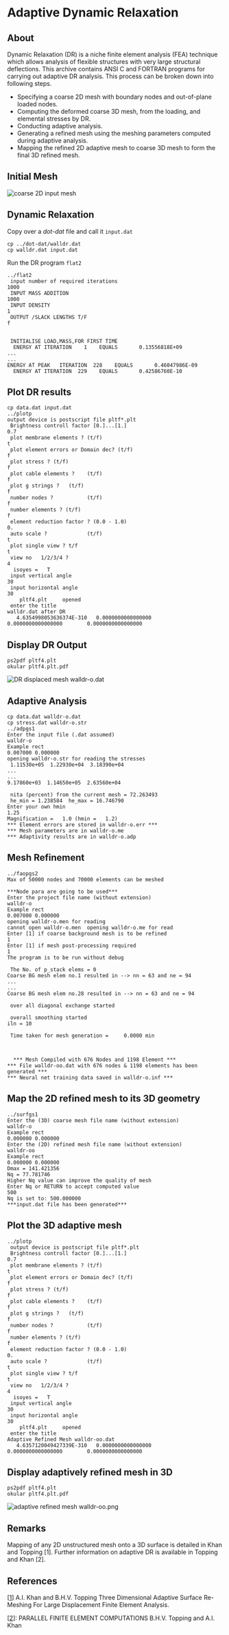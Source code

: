 # Adaptive Dynamic Relaxation

## About
Dynamic Relaxation (DR) is a niche finite element analysis (FEA) technique which allows analysis of flexible structures with very large structural deflections. This archive contains ANSI C and FORTRAN programs for carrying out adaptive DR analysis. This process can be broken down into following steps.

* Specifying a coarse 2D mesh with boundary nodes and out-of-plane loaded nodes.
* Computing the deformed coarse 3D mesh, from the loading, and elemental stresses by DR.
* Conducting adaptive analysis.
* Generating a refined mesh using the meshing parameters computed during adaptive analysis.
* Mapping the refined 2D adaptive mesh to coarse 3D mesh to form the final 3D refined mesh.
## Initial Mesh
![coarse 2D input mesh](/assets/PNG/walldr.png)
## Dynamic Relaxation
Copy over a *dot-dat* file and call it `input.dat`
```
cp ../dot-dat/walldr.dat 
cp walldr.dat input.dat
```
Run the DR program `flat2`
```
../flat2 
 input number of required iterations
1000
 INPUT MASS ADDITION
1000
 INPUT DENSITY
1
 OUTPUT /SLACK LENGTHS T/F
f


 INITIALISE LOAD,MASS,FOR FIRST TIME
  ENERGY AT ITERATION    1    EQUALS       0.13556818E+09
...
...
ENERGY AT PEAK   ITERATION  228    EQUALS       0.46047986E-09
  ENERGY AT ITERATION  229    EQUALS       0.42586760E-10
```
 ## Plot DR results
```
cp data.dat input.dat
../plotp
output device is postscript file pltf*.plt
 Brightness controll factor [0.]...[1.]
0.7
 plot membrane elements ? (t/f)
t
 plot element errors or Domain dec? (t/f)
f
 plot stress ? (t/f)
f
 plot cable elements ?    (t/f)
f
 plot g strings ?   (t/f)
f
 number nodes ?           (t/f)
f
 number elements ? (t/f)
f
 element reduction factor ? (0.0 - 1.0)
0.
 auto scale ?             (t/f)
t
 plot single view ? t/f
t
 view no   1/2/3/4 ?
4
  isoyes =   T
 input vertical angle
30
 input horizontal angle
30
    pltf4.plt     opened 
 enter the title
walldr.dat after DR
   4.6354998053636374E-310   0.0000000000000000        0.0000000000000000        0.0000000000000000
```
## Display DR Output
```
ps2pdf pltf4.plt
okular pltf4.plt.pdf
```
![DR displaced mesh walldr-o.dat](/assets/PNG/walldr-o.png)
## Adaptive Analysis
```
cp data.dat walldr-o.dat
cp stress.dat walldr-o.str
../adpgs1 
Enter the input file (.dat assumed)
walldr-o
Example rect                    
0.007000 0.000000 
opening walldr-o.str for reading the stresses
 1.11530e+05  1.22930e+04  3.18390e+04
...
...
9.17860e+03  1.14650e+05  2.63560e+04

 nita (percent) from the current mesh = 72.263493
 he_min = 1.238584  he_max = 16.746790
Enter your own hmin 
1.25
Magnification =   1.0 (hmin =   1.2)
*** Element errors are stored in walldr-o.err ***
*** Mesh parameters are in walldr-o.me 
*** Adaptivity results are in walldr-o.adp
```
## Mesh Refinement
```
../faopgs2 
Max of 50000 nodes and 70000 elements can be meshed

***Node para are going to be used*** 
Enter the project file name (without extension)
walldr-o
Example rect                    
0.007000 0.000000 
opening walldr-o.men for reading 
cannot open walldr-o.men  opening walldr-o.me for read
Enter [1] if coarse background mesh is to be refined
1
Enter [1] if mesh post-processing required
1
The program is to be run without debug

 The No. of p_stack elems = 0
Coarse BG mesh elem no.1 resulted in --> nn = 63 and ne = 94
...
...
Coarse BG mesh elem no.28 resulted in --> nn = 63 and ne = 94

 over all diagonal exchange started 

 overall smoothing started
iln = 10

 Time taken for mesh generation =     0.0000 min



  *** Mesh Compiled with 676 Nodes and 1198 Element *** 
*** File walldr-oo.dat with 676 nodes & 1198 elements has been generated ***
*** Neural net training data saved in walldr-o.inf ***
```
## Map the 2D refined mesh to its 3D geometry
```
../surfgs1 
Enter the (3D) coarse mesh file name (without extension)
walldr-o
Example rect                    
0.000000 0.000000 
Enter the (2D) refined mesh file name (without extension)
walldr-oo
Example rect                    
0.000000 0.000000 
Dmax = 141.421356
Nq = 77.781746
Higher Nq value can improve the quality of mesh
Enter Nq or RETURN to accept computed value
500
Nq is set to: 500.000000
***input.dat file has been generated***
```
## Plot the 3D adaptive mesh
```
../plotp 
 output device is postscript file pltf*.plt
 Brightness controll factor [0.]...[1.]
0.7
 plot membrane elements ? (t/f)
t
 plot element errors or Domain dec? (t/f)
f
 plot stress ? (t/f)
f
 plot cable elements ?    (t/f)
f
 plot g strings ?   (t/f)
f
 number nodes ?           (t/f)
f
 number elements ? (t/f)
f
 element reduction factor ? (0.0 - 1.0)
0.
 auto scale ?             (t/f)
t
 plot single view ? t/f
t
 view no   1/2/3/4 ?
4
  isoyes =   T
 input vertical angle
30
 input horizontal angle
30
    pltf4.plt     opened 
 enter the title
Adaptive Refined Mesh walldr-oo.dat     
   4.6357120049427339E-310   0.0000000000000000        0.0000000000000000        0.0000000000000000
```
## Display adaptively refined mesh in 3D
```
ps2pdf pltf4.plt
okular pltf4.plt.pdf 
```
![adaptive refined mesh walldr-oo.png](/assets/PNG/walldr-oo.png)
## Remarks
Mapping of any 2D unstructured mesh onto a 3D surface is detailed in Khan and Topping [1]. Further information on adaptive DR is available in Topping and Khan [2].

## References
[[1](/assets/PDF/surf.pdf)] A.I. Khan and B.H.V. Topping Three Dimensional Adaptive Surface Re-Meshing For Large Displacement Finite Element Analysis.

[[2](https://www.saxe-coburg.co.uk/pubs/descrip/btak.htm)]: PARALLEL FINITE ELEMENT COMPUTATIONS B.H.V. Topping and A.I. Khan
